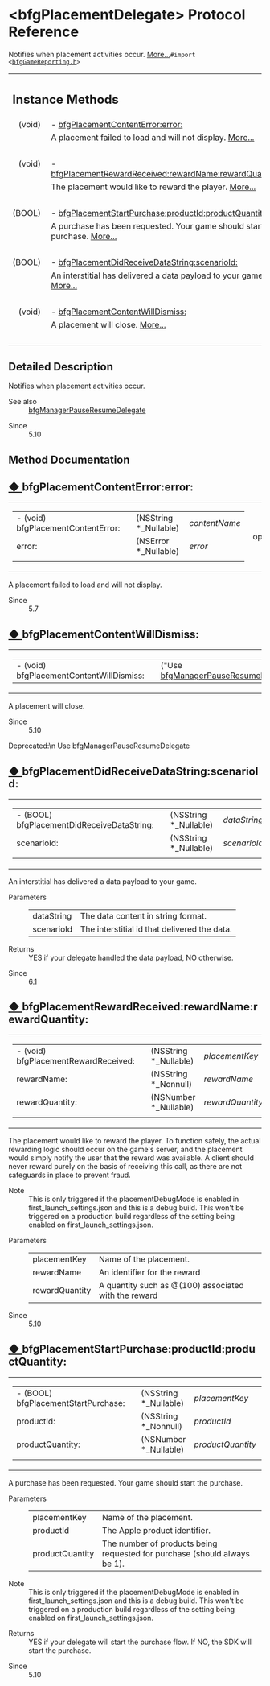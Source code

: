 # &lt;bfgPlacementDelegate&gt; Protocol Reference

<div class="contents">Notifies when placement activities occur.    <a href="protocolbfg_placement_delegate-p.html#details">More...</a><code>#import &lt;<a class="el" href="bfg_game_reporting_8h_source.html">bfgGameReporting.h</a>&gt;</code><table class="memberdecls"><tr class="heading"><td colspan="2"><h2 class="groupheader"><a id="pub-methods" name="pub-methods"></a> Instance Methods</h2></td></tr><tr class="memitem:a688edcae0581d9ba2166378649cd3fec"><td class="memItemLeft" align="right" valign="top">(void)&#160;</td><td class="memItemRight" valign="bottom">- <a class="el" href="protocolbfg_placement_delegate-p.html#a688edcae0581d9ba2166378649cd3fec">bfgPlacementContentError:error:</a></td></tr><tr class="memdesc:a688edcae0581d9ba2166378649cd3fec"><td class="mdescLeft">&#160;</td><td class="mdescRight">A placement failed to load and will not display.  <a href="protocolbfg_placement_delegate-p.html#a688edcae0581d9ba2166378649cd3fec">More...</a><br /></td></tr><tr class="separator:a688edcae0581d9ba2166378649cd3fec"><td class="memSeparator" colspan="2">&#160;</td></tr><tr class="memitem:a520424e80858c333285ab785031cafda"><td class="memItemLeft" align="right" valign="top">(void)&#160;</td><td class="memItemRight" valign="bottom">- <a class="el" href="protocolbfg_placement_delegate-p.html#a520424e80858c333285ab785031cafda">bfgPlacementRewardReceived:rewardName:rewardQuantity:</a></td></tr><tr class="memdesc:a520424e80858c333285ab785031cafda"><td class="mdescLeft">&#160;</td><td class="mdescRight">The placement would like to reward the player.  <a href="protocolbfg_placement_delegate-p.html#a520424e80858c333285ab785031cafda">More...</a><br /></td></tr><tr class="separator:a520424e80858c333285ab785031cafda"><td class="memSeparator" colspan="2">&#160;</td></tr><tr class="memitem:ad7296769b64794dc61cdac3a01f9fcc9"><td class="memItemLeft" align="right" valign="top">(BOOL)&#160;</td><td class="memItemRight" valign="bottom">- <a class="el" href="protocolbfg_placement_delegate-p.html#ad7296769b64794dc61cdac3a01f9fcc9">bfgPlacementStartPurchase:productId:productQuantity:</a></td></tr><tr class="memdesc:ad7296769b64794dc61cdac3a01f9fcc9"><td class="mdescLeft">&#160;</td><td class="mdescRight">A purchase has been requested. Your game should start the purchase.  <a href="protocolbfg_placement_delegate-p.html#ad7296769b64794dc61cdac3a01f9fcc9">More...</a><br /></td></tr><tr class="separator:ad7296769b64794dc61cdac3a01f9fcc9"><td class="memSeparator" colspan="2">&#160;</td></tr><tr class="memitem:aefad1122c1a6f311dc623ac934ec2272"><td class="memItemLeft" align="right" valign="top">(BOOL)&#160;</td><td class="memItemRight" valign="bottom">- <a class="el" href="protocolbfg_placement_delegate-p.html#aefad1122c1a6f311dc623ac934ec2272">bfgPlacementDidReceiveDataString:scenarioId:</a></td></tr><tr class="memdesc:aefad1122c1a6f311dc623ac934ec2272"><td class="mdescLeft">&#160;</td><td class="mdescRight">An interstitial has delivered a data payload to your game.  <a href="protocolbfg_placement_delegate-p.html#aefad1122c1a6f311dc623ac934ec2272">More...</a><br /></td></tr><tr class="separator:aefad1122c1a6f311dc623ac934ec2272"><td class="memSeparator" colspan="2">&#160;</td></tr><tr class="memitem:a9f50a2ba684175e4f886aa92a8af618d"><td class="memItemLeft" align="right" valign="top">(void)&#160;</td><td class="memItemRight" valign="bottom">- <a class="el" href="protocolbfg_placement_delegate-p.html#a9f50a2ba684175e4f886aa92a8af618d">bfgPlacementContentWillDismiss:</a></td></tr><tr class="memdesc:a9f50a2ba684175e4f886aa92a8af618d"><td class="mdescLeft">&#160;</td><td class="mdescRight">A placement will close.  <a href="protocolbfg_placement_delegate-p.html#a9f50a2ba684175e4f886aa92a8af618d">More...</a><br /></td></tr><tr class="separator:a9f50a2ba684175e4f886aa92a8af618d"><td class="memSeparator" colspan="2">&#160;</td></tr></table><a name="details" id="details"></a><h2 class="groupheader">Detailed Description</h2><div class="textblock">Notifies when placement activities occur. <dl class="section see"><dt>See also</dt><dd><a class="el" href="protocolbfg_manager_pause_resume_delegate-p.html" title="Gives app the opportunity to handle pause and resume caused by the SDK.">bfgManagerPauseResumeDelegate</a></dd></dl><dl class="section since"><dt>Since</dt><dd>5.10 </dd></dl></div><h2 class="groupheader">Method Documentation</h2><a id="a688edcae0581d9ba2166378649cd3fec" name="a688edcae0581d9ba2166378649cd3fec"></a><h2 class="memtitle"><span class="permalink"><a href="#a688edcae0581d9ba2166378649cd3fec">&#9670;&nbsp;</a></span>bfgPlacementContentError:error:</h2><div class="memitem"><div class="memproto"><table class="mlabels"><tr><td class="mlabels-left"><table class="memname"><tr><td class="memname">- (void) bfgPlacementContentError: </td><td></td><td class="paramtype">(NSString *_Nullable)&#160;</td><td class="paramname"><em>contentName</em></td></tr><tr><td class="paramkey">error:</td><td></td><td class="paramtype">(NSError *_Nullable)&#160;</td><td class="paramname"><em>error</em>&#160;</td></tr><tr><td></td><td></td><td></td><td></td></tr></table></td><td class="mlabels-right"><span class="mlabels"><span class="mlabel">optional</span></span></td></tr></table></div><div class="memdoc">A placement failed to load and will not display. <dl class="section since"><dt>Since</dt><dd>5.7 </dd></dl></div></div><a id="a9f50a2ba684175e4f886aa92a8af618d" name="a9f50a2ba684175e4f886aa92a8af618d"></a><h2 class="memtitle"><span class="permalink"><a href="#a9f50a2ba684175e4f886aa92a8af618d">&#9670;&nbsp;</a></span>bfgPlacementContentWillDismiss:</h2><div class="memitem"><div class="memproto"><table class="mlabels"><tr><td class="mlabels-left"><table class="memname"><tr><td class="memname">- (void) bfgPlacementContentWillDismiss: </td><td></td><td class="paramtype">(&quot;Use <a class="el" href="protocolbfg_manager_pause_resume_delegate-p.html">bfgManagerPauseResumeDelegate</a>&quot;)&#160;</td><td class="paramname"><em>__deprecated_msg</em></td><td></td></tr></table></td><td class="mlabels-right"><span class="mlabels"><span class="mlabel">optional</span></span></td></tr></table></div><div class="memdoc">A placement will close. <dl class="section since"><dt>Since</dt><dd>5.10 </dd></dl><dl class="section user"><dt>Deprecated:\n Use bfgManagerPauseResumeDelegate</dt><dd></dd></dl></div></div><a id="aefad1122c1a6f311dc623ac934ec2272" name="aefad1122c1a6f311dc623ac934ec2272"></a><h2 class="memtitle"><span class="permalink"><a href="#aefad1122c1a6f311dc623ac934ec2272">&#9670;&nbsp;</a></span>bfgPlacementDidReceiveDataString:scenarioId:</h2><div class="memitem"><div class="memproto"><table class="mlabels"><tr><td class="mlabels-left"><table class="memname"><tr><td class="memname">- (BOOL) bfgPlacementDidReceiveDataString: </td><td></td><td class="paramtype">(NSString *_Nullable)&#160;</td><td class="paramname"><em>dataString</em></td></tr><tr><td class="paramkey">scenarioId:</td><td></td><td class="paramtype">(NSString *_Nullable)&#160;</td><td class="paramname"><em>scenarioId</em>&#160;</td></tr><tr><td></td><td></td><td></td><td></td></tr></table></td><td class="mlabels-right"><span class="mlabels"><span class="mlabel">optional</span></span></td></tr></table></div><div class="memdoc">An interstitial has delivered a data payload to your game. <dl class="params"><dt>Parameters</dt><dd><table class="params"><tr><td class="paramname">dataString</td><td>The data content in string format. </td></tr><tr><td class="paramname">scenarioId</td><td>The interstitial id that delivered the data.</td></tr></table></dd></dl><dl class="section return"><dt>Returns</dt><dd>YES if your delegate handled the data payload, NO otherwise.</dd></dl><dl class="section since"><dt>Since</dt><dd>6.1 </dd></dl></div></div><a id="a520424e80858c333285ab785031cafda" name="a520424e80858c333285ab785031cafda"></a><h2 class="memtitle"><span class="permalink"><a href="#a520424e80858c333285ab785031cafda">&#9670;&nbsp;</a></span>bfgPlacementRewardReceived:rewardName:rewardQuantity:</h2><div class="memitem"><div class="memproto"><table class="mlabels"><tr><td class="mlabels-left"><table class="memname"><tr><td class="memname">- (void) bfgPlacementRewardReceived: </td><td></td><td class="paramtype">(NSString *_Nullable)&#160;</td><td class="paramname"><em>placementKey</em></td></tr><tr><td class="paramkey">rewardName:</td><td></td><td class="paramtype">(NSString *_Nonnull)&#160;</td><td class="paramname"><em>rewardName</em></td></tr><tr><td class="paramkey">rewardQuantity:</td><td></td><td class="paramtype">(NSNumber *_Nullable)&#160;</td><td class="paramname"><em>rewardQuantity</em>&#160;</td></tr><tr><td></td><td></td><td></td><td></td></tr></table></td><td class="mlabels-right"><span class="mlabels"><span class="mlabel">optional</span></span></td></tr></table></div><div class="memdoc">The placement would like to reward the player. To function safely, the actual rewarding logic should occur on the game's server, and the placement would simply notify the user that the reward was available. A client should never reward purely on the basis of receiving this call, as there are not safeguards in place to prevent fraud.<dl class="section note"><dt>Note</dt><dd>This is only triggered if the placementDebugMode is enabled in first_launch_settings.json and this is a debug build. This won't be triggered on a production build regardless of the setting being enabled on first_launch_settings.json.</dd></dl><dl class="params"><dt>Parameters</dt><dd><table class="params"><tr><td class="paramname">placementKey</td><td>Name of the placement. </td></tr><tr><td class="paramname">rewardName</td><td>An identifier for the reward </td></tr><tr><td class="paramname">rewardQuantity</td><td>A quantity such as @(100) associated with the reward</td></tr></table></dd></dl><dl class="section since"><dt>Since</dt><dd>5.10 </dd></dl></div></div><a id="ad7296769b64794dc61cdac3a01f9fcc9" name="ad7296769b64794dc61cdac3a01f9fcc9"></a><h2 class="memtitle"><span class="permalink"><a href="#ad7296769b64794dc61cdac3a01f9fcc9">&#9670;&nbsp;</a></span>bfgPlacementStartPurchase:productId:productQuantity:</h2><div class="memitem"><div class="memproto"><table class="mlabels"><tr><td class="mlabels-left"><table class="memname"><tr><td class="memname">- (BOOL) bfgPlacementStartPurchase: </td><td></td><td class="paramtype">(NSString *_Nullable)&#160;</td><td class="paramname"><em>placementKey</em></td></tr><tr><td class="paramkey">productId:</td><td></td><td class="paramtype">(NSString *_Nonnull)&#160;</td><td class="paramname"><em>productId</em></td></tr><tr><td class="paramkey">productQuantity:</td><td></td><td class="paramtype">(NSNumber *_Nullable)&#160;</td><td class="paramname"><em>productQuantity</em>&#160;</td></tr><tr><td></td><td></td><td></td><td></td></tr></table></td><td class="mlabels-right"><span class="mlabels"><span class="mlabel">optional</span></span></td></tr></table></div><div class="memdoc">A purchase has been requested. Your game should start the purchase. <dl class="params"><dt>Parameters</dt><dd><table class="params"><tr><td class="paramname">placementKey</td><td>Name of the placement. </td></tr><tr><td class="paramname">productId</td><td>The Apple product identifier. </td></tr><tr><td class="paramname">productQuantity</td><td>The number of products being requested for purchase (should always be 1).</td></tr></table></dd></dl><dl class="section note"><dt>Note</dt><dd>This is only triggered if the placementDebugMode is enabled in first_launch_settings.json and this is a debug build. This won't be triggered on a production build regardless of the setting being enabled on first_launch_settings.json.</dd></dl><dl class="section return"><dt>Returns</dt><dd>YES if your delegate will start the purchase flow. If NO, the SDK will start the purchase.</dd></dl><dl class="section since"><dt>Since</dt><dd>5.10 </dd></dl></div></div></div> 
